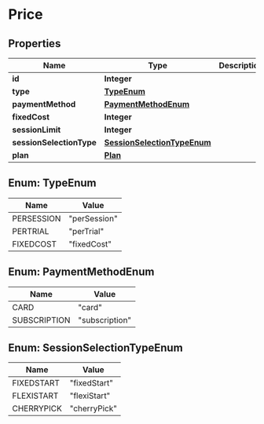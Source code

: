 

# Price


## Properties

| Name | Type | Description | Notes |
|------------ | ------------- | ------------- | -------------|
|**id** | **Integer** |  |  [optional] |
|**type** | [**TypeEnum**](#TypeEnum) |  |  [optional] |
|**paymentMethod** | [**PaymentMethodEnum**](#PaymentMethodEnum) |  |  [optional] |
|**fixedCost** | **Integer** |  |  [optional] |
|**sessionLimit** | **Integer** |  |  [optional] |
|**sessionSelectionType** | [**SessionSelectionTypeEnum**](#SessionSelectionTypeEnum) |  |  [optional] |
|**plan** | [**Plan**](Plan.md) |  |  [optional] |



## Enum: TypeEnum

| Name | Value |
|---- | -----|
| PERSESSION | &quot;perSession&quot; |
| PERTRIAL | &quot;perTrial&quot; |
| FIXEDCOST | &quot;fixedCost&quot; |



## Enum: PaymentMethodEnum

| Name | Value |
|---- | -----|
| CARD | &quot;card&quot; |
| SUBSCRIPTION | &quot;subscription&quot; |



## Enum: SessionSelectionTypeEnum

| Name | Value |
|---- | -----|
| FIXEDSTART | &quot;fixedStart&quot; |
| FLEXISTART | &quot;flexiStart&quot; |
| CHERRYPICK | &quot;cherryPick&quot; |



